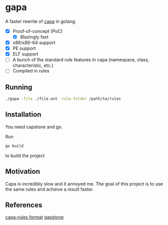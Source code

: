 # gapa

A faster rewrite of [capa](https://github.com/mandiant/capa/) in golang.

- [x] Proof-of-concept (PoC)
  - [x] Blazingly fast
- [x] x86/x86-64 support
- [x] PE support
- [x] ELF support
- [ ] A bunch of the standard rule features in capa (namespace, class, characteristic, etc.)
- [ ] Compiled in rules

## Running

```bash
./gapa -file ./file.ext -rule-folder /path/to/rules
```

## Installation

You need capstone and go.

Run
```bash
go build
```
to build the project

## Motivation

Capa is incredibly slow and it annoyed me. The goal of this project is to use the same rules and acheive a result faster.

## References

[capa-rules format](https://github.com/mandiant/capa-rules/blob/master/doc/format.md#api)
[gapstone](https://github.com/knightsc/gapstone)
